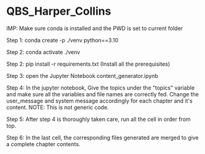 # QBS_Harper_Collins

IMP: Make sure conda is installed and the PWD is set to current folder

Step 1: conda create -p ./venv python==3.10

Step 2: conda activate ./venv

Step 2: pip install -r requirements.txt  (Install all the prerequisites)

Step 3: open the Jupyter Notebook content_generator.ipynb

Step 4: In the jupyter notebook, Give the topics under the "topics" variable and make sure all the variables and file names are correctly fed. Change the user_message and system message accordingly for each chapter and it's content. 
NOTE: This is not generic code.  

Step 5: After step 4 is thoroughly taken care, run all the cell in order from top.

Step 6: In the last cell, the corresponding files generated are merged to give a complete chapter contents.




